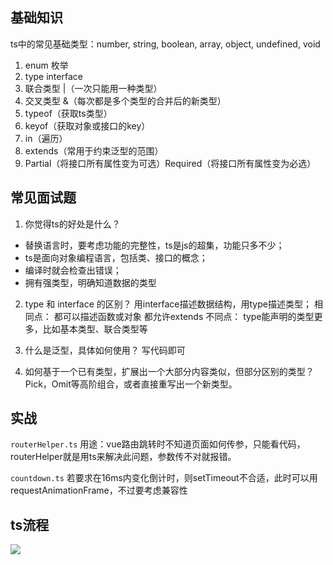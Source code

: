 ## 基础知识

ts中的常见基础类型：number, string, boolean, array, object, undefined, void

1. enum 枚举
2. type interface
3. 联合类型 |（一次只能用一种类型）
4. 交叉类型 &（每次都是多个类型的合并后的新类型）
5. typeof（获取ts类型）
6. keyof（获取对象或接口的key）
7. in（遍历）
8. extends（常用于约束泛型的范围）
9. Partial（将接口所有属性变为可选）Required（将接口所有属性变为必选）

## 常见面试题

1. 你觉得ts的好处是什么？
- 替换语言时，要考虑功能的完整性，ts是js的超集，功能只多不少；
- ts是面向对象编程语言，包括类、接口的概念；
- 编译时就会检查出错误；
- 拥有强类型，明确知道数据的类型

2. type 和 interface 的区别？
用interface描述数据结构，用type描述类型；
相同点：
  都可以描述函数或对象
  都允许extends
不同点：
  type能声明的类型更多，比如基本类型、联合类型等

3. 什么是泛型，具体如何使用？
写代码即可
4. 如何基于一个已有类型，扩展出一个大部分内容类似，但部分区别的类型？
Pick，Omit等高阶组合，或者直接重写出一个新类型。

## 实战
`routerHelper.ts`
用途：vue路由跳转时不知道页面如何传参，只能看代码，routerHelper就是用ts来解决此问题，参数传不对就报错。

`countdown.ts`
若要求在16ms内变化倒计时，则setTimeout不合适，此时可以用requestAnimationFrame，不过要考虑兼容性

## ts流程
![](https://raw.githubusercontent.com/ab690257072/Picture/master/img/20220610104536.png)
